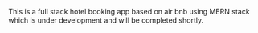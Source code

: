 This is a full stack hotel booking app based on air bnb using MERN stack which is under development and will be completed shortly.

